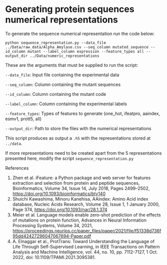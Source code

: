 # Generating protein sequences numerical representations

To generate the sequence numerical representation run the code below: 

```
python sequence_representation.py --data_file ../Data/raw_data/Alpha_Amylase.csv --seq_column mutated_sequence --id_column mutant --label_column expression --feature_types all --output_dir ../Data/numeric_representations 
```

These are the arguments that must be supplied to run the script:

`--data_file`: Input file containing the experimental data

`--seq_column`: Column containing the mutant sequences

`--id_column`: Column containing the mutant code

`--label_column`: Column containing the experimental labels

`--feature_types`: Types of features to generate (one_hot, ifeatpro, aaindex, esmv1, prott5, all)

`--output_dir`: Path to store the files with the numerical representations

This script produces as output a `.h5` with the representations stored at `../data`. 

If more representations need to be created apart from the 5 representations presented here, modify the script `sequence_representation.py`

References

1. Zhen et al. iFeature: a Python package and web server for features extraction and selection from protein and peptide sequences, Bioinformatics, Volume 34, Issue 14, July 2018, Pages 2499–2502, https://doi.org/10.1093/bioinformatics/bty140
2. Shuichi Kawashima, Minoru Kanehisa, AAindex: Amino Acid index database, Nucleic Acids Research, Volume 28, Issue 1, 1 January 2000, Page 374, https://doi.org/10.1093/nar/28.1.374
3. Meier et al. Language models enable zero-shot prediction of the effects of mutations on protein function, Advances in Neural Information Processing Systems, Volume 34, 2021, https://proceedings.neurips.cc/paper_files/paper/2021/file/f51338d736f95dd42427296047067694-Paper.pdf
4. A. Elnaggar et al., ProtTrans: Toward Understanding the Language of Life Through Self-Supervised Learning, in IEEE Transactions on Pattern Analysis and Machine Intelligence, vol. 44, no. 10, pp. 7112-7127, 1 Oct. 2022, doi: 10.1109/TPAMI.2021.3095381.
